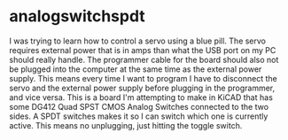 # analogswitchspdt

I was trying to learn how to control a servo using a blue pill. The servo requires external power that is in amps than what the USB port on my PC should really handle. The programmer cable for the board should also not be plugged into the computer at the same time as the external power supply. This means every time I want to program I have to disconnect the servo and the external power supply before plugging in the programmer, and vice versa. This is a board I'm attempting to make in KiCAD that has some DG412 Quad SPST CMOS Analog Switches connected to the two sides. A SPDT switches makes it so I can switch which one is currently active. This means no unplugging, just hitting the toggle switch.